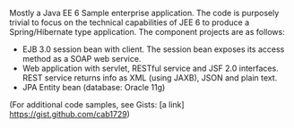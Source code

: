 Mostly a Java EE 6 Sample enterprise application. The code is purposely trivial to focus on the technical capabilities of 
JEE 6 to  produce  a Spring/Hibernate type application.  The component projects are as follows:

- EJB 3.0 session bean with client. The session bean exposes its access method as a SOAP web service. 
- Web application with servlet, RESTful service  and JSF 2.0 interfaces. REST service returns info as XML (using JAXB), 
  JSON and plain text.
- JPA Entity bean (database: Oracle 11g)

(For additional code samples, see Gists: [a link] https://gist.github.com/cab1729)
